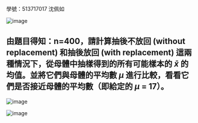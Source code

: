 學號：513717017 沈佩如

![image](https://github.com/user-attachments/assets/c1a29984-a5fe-48a7-99f1-c6a7802d2b43)

## 由題目得知：n=400，請計算抽後不放回 (without replacement) 和抽後放回 (with replacement) 這兩種情況下，從母體中抽樣得到的所有可能樣本的 $\bar{x}$ 的均值。並將它們與母體的平均數 $\mu$ 進行比較，看看它們是否接近母體的平均數（即給定的 $\mu$ = 17）。

![image](https://github.com/user-attachments/assets/8c9c9c47-0c34-4f36-8a8c-cad025059f52)

![image](https://github.com/user-attachments/assets/304ce349-ffe4-416e-9c8a-9d672ccf3d28)

